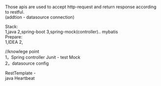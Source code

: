 # 
Those apis are used to accept http-request and return response according to restful.   
(addtion - datasource connection)   
   
Stack:   
1,java 2,spring-boot 3,spring-mock(controller).. mybatis   
Prepare:  
1,IDEA 2,   

//knowlege point   
1，Spring controller Junit - test Mock   
2，datasource config    


RestTemplate -   
java Heartbeat
